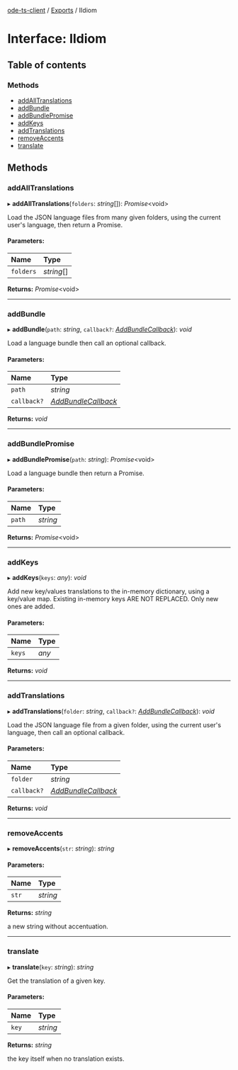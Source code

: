 [ode-ts-client](../README.md) / [Exports](../modules.md) / IIdiom

# Interface: IIdiom

## Table of contents

### Methods

- [addAllTranslations](iidiom.md#addalltranslations)
- [addBundle](iidiom.md#addbundle)
- [addBundlePromise](iidiom.md#addbundlepromise)
- [addKeys](iidiom.md#addkeys)
- [addTranslations](iidiom.md#addtranslations)
- [removeAccents](iidiom.md#removeaccents)
- [translate](iidiom.md#translate)

## Methods

### addAllTranslations

▸ **addAllTranslations**(`folders`: *string*[]): *Promise*<void\>

Load the JSON language files from many given folders, using the current user's language, then return a Promise.

#### Parameters:

Name | Type |
:------ | :------ |
`folders` | *string*[] |

**Returns:** *Promise*<void\>

___

### addBundle

▸ **addBundle**(`path`: *string*, `callback?`: [*AddBundleCallback*](../modules.md#addbundlecallback)): *void*

Load a language bundle then call an optional callback.

#### Parameters:

Name | Type |
:------ | :------ |
`path` | *string* |
`callback?` | [*AddBundleCallback*](../modules.md#addbundlecallback) |

**Returns:** *void*

___

### addBundlePromise

▸ **addBundlePromise**(`path`: *string*): *Promise*<void\>

Load a language bundle then return a Promise.

#### Parameters:

Name | Type |
:------ | :------ |
`path` | *string* |

**Returns:** *Promise*<void\>

___

### addKeys

▸ **addKeys**(`keys`: *any*): *void*

Add new key/values translations to the in-memory dictionary, using a key/value map. Existing in-memory keys ARE NOT REPLACED. Only new ones are added.

#### Parameters:

Name | Type |
:------ | :------ |
`keys` | *any* |

**Returns:** *void*

___

### addTranslations

▸ **addTranslations**(`folder`: *string*, `callback?`: [*AddBundleCallback*](../modules.md#addbundlecallback)): *void*

Load the JSON language file from a given folder, using the current user's language, then call an optional callback.

#### Parameters:

Name | Type |
:------ | :------ |
`folder` | *string* |
`callback?` | [*AddBundleCallback*](../modules.md#addbundlecallback) |

**Returns:** *void*

___

### removeAccents

▸ **removeAccents**(`str`: *string*): *string*

#### Parameters:

Name | Type |
:------ | :------ |
`str` | *string* |

**Returns:** *string*

a new string without accentuation.

___

### translate

▸ **translate**(`key`: *string*): *string*

Get the translation of a given key.

#### Parameters:

Name | Type |
:------ | :------ |
`key` | *string* |

**Returns:** *string*

the key itself when no translation exists.
